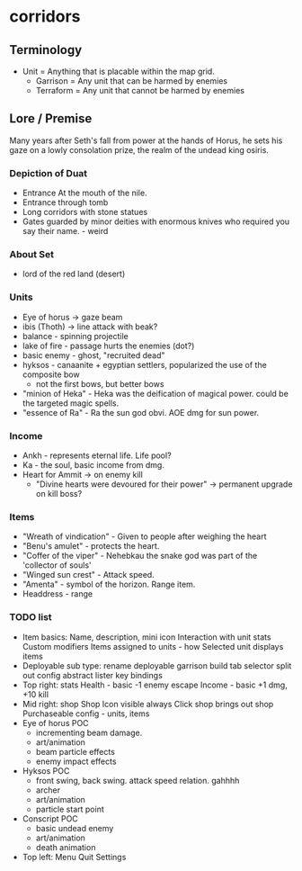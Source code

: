# corridors


## Terminology

- Unit = Anything that is placable within the map grid.
	- Garrison = Any unit that can be harmed by enemies
	- Terraform = Any unit that cannot be harmed by enemies
	
## Lore / Premise

Many years after Seth's fall from power at the hands of Horus,
he sets his gaze on a lowly consolation prize, the realm of the undead king osiris.

### Depiction of Duat
- Entrance At the mouth of the nile.
- Entrance through tomb
- Long corridors with stone statues
- Gates guarded by minor deities with enormous knives who required you say their name. - weird

### About Set
- lord of the red land (desert)

### Units

- Eye of horus -> gaze beam
- ibis (Thoth) -> line attack with beak?
- balance - spinning projectile
- lake of fire - passage hurts the enemies (dot?)
- basic enemy - ghost, "recruited dead"
- hyksos - canaanite + egyptian settlers, popularized the use of the composite bow
	- not the first bows, but better bows
- "minion of Heka" - Heka was the deification of magical power. could be the targeted magic spells.
- "essence of Ra" - Ra the sun god obvi. AOE dmg for sun power.

### Income

- Ankh - represents eternal life. Life pool?
- Ka - the soul, basic income from dmg.
- Heart for Ammit -> on enemy kill
	- "Divine hearts were devoured for their power" -> permanent upgrade on kill boss?

### Items

- "Wreath of vindication" - Given to people after weighing the heart
- "Benu's amulet" - protects the heart.
- "Coffer of the viper" - Nehebkau the snake god was part of the 'collector of souls'
- "Winged sun crest" - Attack speed.
- "Amenta" - symbol of the horizon. Range item.
- Headdress - range


### TODO list

- Item basics:
	Name, description, mini icon
	Interaction with unit stats
	Custom modifiers
	Items assigned to units - how
	Selected unit displays items
- Deployable sub type:
	rename deployable garrison
	build tab selector
	split out config
	abstract lister
	key bindings
- Top right: stats
	Health - basic -1 enemy escape
	Income - basic +1 dmg, +10 kill
- Mid right: shop
	Shop Icon visible always
	Click shop brings out shop
	Purchaseable config - units, items
- Eye of horus POC
	- incrementing beam damage.
	- art/animation
	- beam particle effects
	- enemy impact effects
- Hyksos POC
	- front swing, back swing. attack speed relation. gahhhh
	- archer
	- art/animation
	- particle start point
- Conscript POC
	- basic undead enemy
	- art/animation
	- death animation
- Top left: Menu
	Quit
	Settings

	
